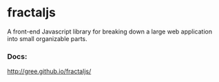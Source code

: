 fractaljs
=========

A front-end Javascript library for breaking down a large web application into small organizable parts.

### Docs:

http://gree.github.io/fractaljs/

